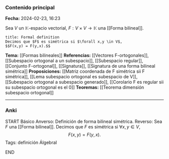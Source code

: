 ### Contenido principal

**Fecha:** 2024-02-23, 16:23

Sea $V$ un $\mathbb K$-espacio vectorial, $F : V \times V \to \mathbb K$ una [[Forma bilineal]].

```ad-formal
title: Formal definition
Decimos que $F$ es simétrica si $\forall x,y \in V$,
$$F(x,y) = F(y,x).$$
```

**Tema:** [[Formas bilineales]]
**Referencias:** [[Vectores F-ortogonales]], [[Subespacio ortogonal a un subespacio]], [[Subespacio regular]], [[Conjunto F-ortogonal]], [[Signatura]], [[Signatura de una forma bilineal simétrica]]
**Proposiciones:** [[Matriz coordenada de F simétrica sii F simétrica]], [[Lema subespacio ortogonal es subespacio de V]], [[Subespacio ortogonal a subespacio generado]], [[Corolario F es regular sii su subespacio ortogonal es el 0]]
**Teoremas:** [[Teorema dimensión subespacio ortogonal]]

---
### Anki

START
Básico
Anverso: Definición de forma bilineal simétrica.
Reverso: Sea $F$ una [[Forma bilineal]]. Decimos que $F$ es simétrica si $\forall x,y \in V$,
$$F(x,y) = F(y,x).$$
Tags: definición ÁlgebraI
<!--ID: 1708973800468-->
END
